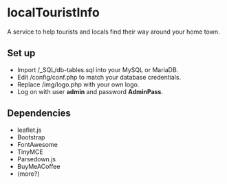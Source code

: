 # localTouristInfo
A service to help tourists and locals find their way around your home town.

## Set up
- Import /_SQL/db-tables.sql into your MySQL or MariaDB.
- Edit /config/conf.php to match your database credentials.  
- Replace /img/logo.php with your own logo.
- Log on with user __admin__ and password __AdminPass__.

## Dependencies
- leaflet.js
- Bootstrap
- FontAwesome
- TinyMCE
- Parsedown.js
- BuyMeACoffee
- (more?)
